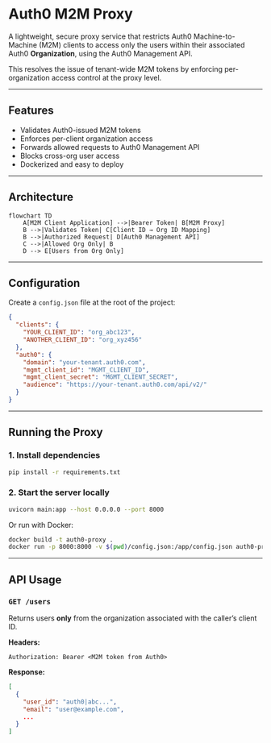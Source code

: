 # Auth0 M2M Proxy

A lightweight, secure proxy service that restricts Auth0 Machine-to-Machine (M2M) clients to access only the users within their associated Auth0 **Organization**, using the Auth0 Management API.

This resolves the issue of tenant-wide M2M tokens by enforcing per-organization access control at the proxy level.

---

## Features

- Validates Auth0-issued M2M tokens
- Enforces per-client organization access
- Forwards allowed requests to Auth0 Management API
- Blocks cross-org user access
- Dockerized and easy to deploy

---

## Architecture

```mermaid
flowchart TD
    A[M2M Client Application] -->|Bearer Token| B[M2M Proxy]
    B -->|Validates Token| C[Client ID → Org ID Mapping]
    B -->|Authorized Request| D[Auth0 Management API]
    C -->|Allowed Org Only| B
    D --> E[Users from Org Only]
```

---

## Configuration

Create a `config.json` file at the root of the project:

```json
{
  "clients": {
    "YOUR_CLIENT_ID": "org_abc123",
    "ANOTHER_CLIENT_ID": "org_xyz456"
  },
  "auth0": {
    "domain": "your-tenant.auth0.com",
    "mgmt_client_id": "MGMT_CLIENT_ID",
    "mgmt_client_secret": "MGMT_CLIENT_SECRET",
    "audience": "https://your-tenant.auth0.com/api/v2/"
  }
}
````

---

## Running the Proxy

### 1. Install dependencies

```bash
pip install -r requirements.txt
```

### 2. Start the server locally

```bash
uvicorn main:app --host 0.0.0.0 --port 8000
```

Or run with Docker:

```bash
docker build -t auth0-proxy .
docker run -p 8000:8000 -v $(pwd)/config.json:/app/config.json auth0-proxy
```

---

## API Usage

### `GET /users`

Returns users **only** from the organization associated with the caller’s client ID.

**Headers:**

```http
Authorization: Bearer <M2M token from Auth0>
```

**Response:**

```json
[
  {
    "user_id": "auth0|abc...",
    "email": "user@example.com",
    ...
  }
]
```

